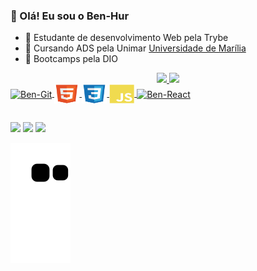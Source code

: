 ### 👋 Olá! Eu sou o Ben-Hur
- 🌱 Estudante de desenvolvimento Web pela Trybe
- 🌱 Cursando ADS pela Unimar [Universidade de Marília](https://oficial.unimar.br/)
- 🌱 Bootcamps pela DIO



<div align="center">
  <a href="https://github.com/Benhurcarvalho">
  <img height="180em" src="https://github-readme-stats.vercel.app/api?username=Benhurcarvalho&theme=blue-green"/>
  <img height="180em" src="https://github-readme-stats.vercel.app/api/top-langs/?username=Benhurcarvalho&theme=blue-green"/>
</div>

<div>
<img align="center" alt="Ben-Git" height="40" width="40" src="https://img.icons8.com/color/48/000000/git.png">
<img align="center" alt="Ben-HTML" height="30" width="40" src="https://raw.githubusercontent.com/devicons/devicon/master/icons/html5/html5-original.svg">
<img align="center" alt="Ben-CSS" height="30" width="40" src="https://raw.githubusercontent.com/devicons/devicon/master/icons/css3/css3-original.svg">
<img align="center" alt="Ben-Js" height="30" width="40" src="https://raw.githubusercontent.com/devicons/devicon/master/icons/javascript/javascript-plain.svg">
<img align="center" alt="Ben-React" height="40" width="40" src="https://cdn.jsdelivr.net/gh/devicons/devicon/icons/react/react-original.svg">
</div>


##

<div>
<a href = "https://github.com/Benhurcarvalho"><img src="https://img.shields.io/badge/GitHub-100000?style=for-the-badge&logo=github&logoColor=white" target="_blank"></a>  
<a href = "mailto:benhurcarvalho2@gmail.com"><img src="https://img.shields.io/badge/-Gmail-%23333?style=for-the-badge&logo=gmail&logoColor=white" target="_blank"></a>    
<a href="https://www.linkedin.com/in/ben-hur-carvalho-318a02201/"><img src="https://img.shields.io/badge/LinkedIn-0077B5?style=for-the-badge&logo=linkedin&logoColor=white" target="_blank"></a>   



![Snake animation](https://github.com/Benhurcarvalho/Benhurcarvalho/blob/output/github-contribution-grid-snake.svg)

</div>
